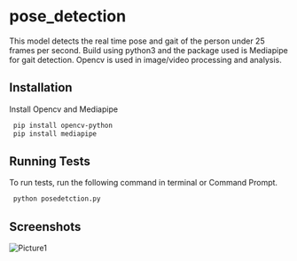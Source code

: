 
# pose_detection

This model detects the real time pose and gait of the person under 25 frames per second. Build using python3 and the package used is Mediapipe for gait detection. Opencv is used in image/video processing and analysis.


## Installation

Install Opencv and Mediapipe

```bash
 pip install opencv-python
 pip install mediapipe
```
    
## Running Tests

To run tests, run the following command in terminal or Command Prompt.

```bash
 python posedetction.py
```


## Screenshots

![Picture1](https://github.com/arun2002k/pose_detection/assets/85438554/df6d2f55-de45-48c9-b4d9-8bf9f39a1b1b)

